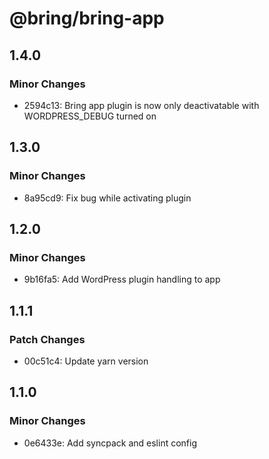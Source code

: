 # @bring/bring-app

## 1.4.0

### Minor Changes

- 2594c13: Bring app plugin is now only deactivatable with WORDPRESS_DEBUG turned on

## 1.3.0

### Minor Changes

- 8a95cd9: Fix bug while activating plugin

## 1.2.0

### Minor Changes

- 9b16fa5: Add WordPress plugin handling to app

## 1.1.1

### Patch Changes

- 00c51c4: Update yarn version

## 1.1.0

### Minor Changes

- 0e6433e: Add syncpack and eslint config
